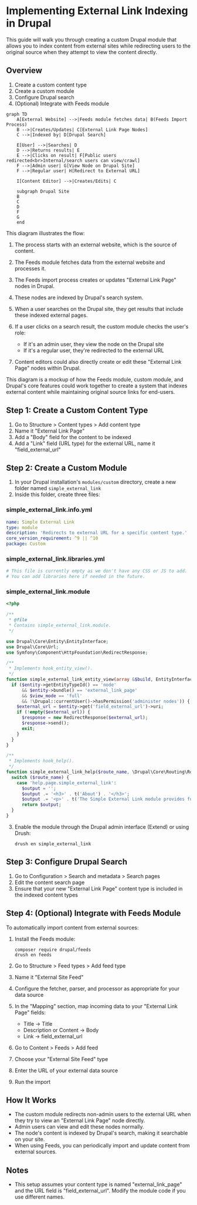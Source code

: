 # Implementing External Link Indexing in Drupal

This guide will walk you through creating a custom Drupal module that allows you to index content from external sites while redirecting users to the original source when they attempt to view the content directly.

## Overview

1. Create a custom content type
2. Create a custom module
3. Configure Drupal search
4. (Optional) Integrate with Feeds module

```mermaid
graph TD
    A[External Website] -->|Feeds module fetches data| B(Feeds Import Process)
    B -->|Creates/Updates| C[External Link Page Nodes]
    C -->|Indexed by| D[Drupal Search]
    
    E[User] -->|Searches| D
    D -->|Returns results| E
    E -->|Clicks on result| F[Public users redirected<br>Internal/search users can view/crawl]
    F -->|Admin user| G[View Node on Drupal Site]
    F -->|Regular user| H[Redirect to External URL]
    
    I[Content Editor] -->|Creates/Edits| C
    
    subgraph Drupal Site
    B
    C
    D
    F
    G
    end
```

This diagram illustrates the flow:

1. The process starts with an external website, which is the source of content.

2. The Feeds module fetches data from the external website and processes it.

3. The Feeds import process creates or updates "External Link Page" nodes in Drupal.

4. These nodes are indexed by Drupal's search system.

5. When a user searches on the Drupal site, they get results that include these indexed external pages.

6. If a user clicks on a search result, the custom module checks the user's role:
   - If it's an admin user, they view the node on the Drupal site
   - If it's a regular user, they're redirected to the external URL

7. Content editors could also directly create or edit these "External Link Page" nodes within Drupal.

This diagram is a mockup of how the Feeds module, custom module, and Drupal's core features could work together to create a system that indexes external content while maintaining original source links for end-users.

## Step 1: Create a Custom Content Type

1. Go to Structure > Content types > Add content type
2. Name it "External Link Page"
3. Add a "Body" field for the content to be indexed
4. Add a "Link" field (URL type) for the external URL, name it "field_external_url"

## Step 2: Create a Custom Module

1. In your Drupal installation's `modules/custom` directory, create a new folder named `simple_external_link`
2. Inside this folder, create three files:

### simple_external_link.info.yml

```yaml
name: Simple External Link
type: module
description: 'Redirects to external URL for a specific content type.'
core_version_requirement: ^9 || ^10
package: Custom
```

### simple_external_link.libraries.yml

```yaml
# This file is currently empty as we don't have any CSS or JS to add.
# You can add libraries here if needed in the future.
```

### simple_external_link.module

```php
<?php

/**
 * @file
 * Contains simple_external_link.module.
 */

use Drupal\Core\Entity\EntityInterface;
use Drupal\Core\Url;
use Symfony\Component\HttpFoundation\RedirectResponse;

/**
 * Implements hook_entity_view().
 */
function simple_external_link_entity_view(array &$build, EntityInterface $entity, $view_mode, $langcode) {
  if ($entity->getEntityTypeId() == 'node' 
      && $entity->bundle() == 'external_link_page' 
      && $view_mode == 'full'
      && !\Drupal::currentUser()->hasPermission('administer nodes')) {
    $external_url = $entity->get('field_external_url')->uri;
    if (!empty($external_url)) {
      $response = new RedirectResponse($external_url);
      $response->send();
      exit;
    }
  }
}

/**
 * Implements hook_help().
 */
function simple_external_link_help($route_name, \Drupal\Core\Routing\RouteMatchInterface $route_match) {
  switch ($route_name) {
    case 'help.page.simple_external_link':
      $output = '';
      $output .= '<h3>' . t('About') . '</h3>';
      $output .= '<p>' . t('The Simple External Link module provides functionality to redirect users to an external URL when viewing specific content types.') . '</p>';
      return $output;
  }
}
```

3. Enable the module through the Drupal admin interface (Extend) or using Drush:
   ```
   drush en simple_external_link
   ```

## Step 3: Configure Drupal Search

1. Go to Configuration > Search and metadata > Search pages
2. Edit the content search page
3. Ensure that your new "External Link Page" content type is included in the indexed content types

## Step 4: (Optional) Integrate with Feeds Module

To automatically import content from external sources:

1. Install the Feeds module:
   ```
   composer require drupal/feeds
   drush en feeds
   ```

2. Go to Structure > Feed types > Add feed type
3. Name it "External Site Feed"
4. Configure the fetcher, parser, and processor as appropriate for your data source
5. In the "Mapping" section, map incoming data to your "External Link Page" fields:
   - Title → Title
   - Description or Content → Body
   - Link → field_external_url

6. Go to Content > Feeds > Add feed
7. Choose your "External Site Feed" type
8. Enter the URL of your external data source
9. Run the import

## How It Works

- The custom module redirects non-admin users to the external URL when they try to view an "External Link Page" node directly.
- Admin users can view and edit these nodes normally.
- The node's content is indexed by Drupal's search, making it searchable on your site.
- When using Feeds, you can periodically import and update content from external sources.

## Notes

- This setup assumes your content type is named "external_link_page" and the URL field is "field_external_url". Modify the module code if you use different names.
